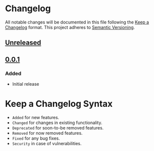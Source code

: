 # Changelog

All notable changes will be documented in this file following the [Keep a Changelog](https://keepachangelog.com/en/1.0.0/) 
format. This project adheres to [Semantic Versioning](https://semver.org/spec/v2.0.0.html).

## [Unreleased]

## [0.0.1]

### Added

- Initial release

# Keep a Changelog Syntax

- `Added` for new features.
- `Changed` for changes in existing functionality.
- `Deprecated` for soon-to-be removed features.
- `Removed` for now removed features.
- `Fixed` for any bug fixes. 
- `Security` in case of vulnerabilities.

[Unreleased]: https://github.com/glhd/laravel-dumper/compare/0.0.1...HEAD
[0.0.1]: https://github.com/glhd/laravel-dumper/compare/0.0.0...0.0.1
